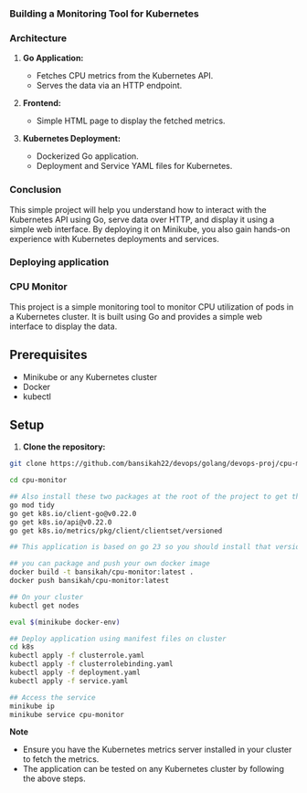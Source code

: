 ### Building a Monitoring Tool for Kubernetes

### Architecture

1. **Go Application:**
   - Fetches CPU metrics from the Kubernetes API.
   - Serves the data via an HTTP endpoint.

2. **Frontend:**
   - Simple HTML page to display the fetched metrics.

3. **Kubernetes Deployment:**
   - Dockerized Go application.
   - Deployment and Service YAML files for Kubernetes.

### Conclusion

This simple project will help you understand how to interact with the Kubernetes API using Go, serve data over HTTP, and display it using a simple web interface. By deploying it on Minikube, you also gain hands-on experience with Kubernetes deployments and services.


### Deploying application
### CPU Monitor

This project is a simple monitoring tool to monitor CPU utilization of pods in a Kubernetes cluster. It is built using Go and provides a simple web interface to display the data.

## Prerequisites

- Minikube or any Kubernetes cluster
- Docker
- kubectl

## Setup

1. **Clone the repository:**
```sh
git clone https://github.com/bansikah22/devops/golang/devops-proj/cpu-monitor.git

cd cpu-monitor

## Also install these two packages at the root of the project to get the cpu utilization data
go mod tidy
go get k8s.io/client-go@v0.22.0
go get k8s.io/api@v0.22.0
go get k8s.io/metrics/pkg/client/clientset/versioned

## This application is based on go 23 so you should install that version to avoid conflicts

## you can package and push your own docker image
docker build -t bansikah/cpu-monitor:latest .
docker push bansikah/cpu-monitor:latest

## On your cluster
kubectl get nodes

eval $(minikube docker-env)

## Deploy application using manifest files on cluster
cd k8s 
kubectl apply -f clusterrole.yaml
kubectl apply -f clusterrolebinding.yaml
kubectl apply -f deployment.yaml
kubectl apply -f service.yaml

## Access the service
minikube ip
minikube service cpu-monitor
```
**Note**
- Ensure you have the Kubernetes metrics server installed in your cluster to fetch the metrics.
- The application can be tested on any Kubernetes cluster by following the above steps.

